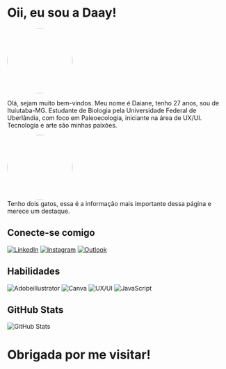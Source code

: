 # Oii, eu sou a Daay!

<div align="">
  <img style="border-radius:100px;" height="150" src="https://media.licdn.com/dms/image/D4D03AQEdTH-niAlXOw/profile-displayphoto-shrink_800_800/0/1692577491160?e=2147483647&v=beta&t=_wy27u2XlSMNWMa_9wi8VxCnGBfe3dU1outYU11Jeec"  />
</div>

Olá, sejam muito bem-vindos. Meu nome é Daiane, tenho 27 anos, sou de Ituiutaba-MG. Estudante de Biologia pela Universidade Federal de Uberlândia, com foco em Paleoecologia, iniciante na área de UX/UI. Tecnologia e arte são minhas paixões. 

<div align="">
  <img style="border-radius:100px;" height="150" src="https://tenor.com/view/cat-computer-typing-fast-gif-5368357.gif"  />
</div> Tenho dois gatos, essa é a informação mais importante dessa página e merece um destaque.

## Conecte-se comigo 

[![LinkedIn](https://img.shields.io/badge/LinkedIn-FF57FE?style=for-the-badge&logo=linkedin&logoColor=000)](https://www.linkedin.com/in/daiane-aparecida-gomes-silva-454b95173/)
[![Instagram](https://img.shields.io/badge/Instagram-FF57FE?style=for-the-badge&logo=instagram&logoColor=000)](https://www.instagram.com/anny_daay/)
[![Outlook](https://img.shields.io/badge/Outlook-FF57FE?style=for-the-badge&logo=Outlook&logoColor=white)](mailto:daianesilva81@hotmail.com)

## Habilidades

![Adobeillustrator](https://img.shields.io/badge/Illustrator-FF57FE?style=for-the-badge&logo=adobeillustrator&logoColor=000)
![Canva](https://img.shields.io/badge/Canva-FF57FE?style=for-the-badge&logo=Canva&logoColor=000)
![UX/UI](https://img.shields.io/badge/UX/UI-FF57FE?style=for-the-badge&logo=&logoColor=000)
![JavaScript](https://img.shields.io/badge/JavaScript-FF57FE?style=for-the-badge&logo=javascript&logoColor=000)


## GitHub Stats 
![GitHub Stats](https://github-readme-stats.vercel.app/api?username=DaayGomes&theme=transparent&bg_color=FF57FE&border_color=0000&show_icons=true&icon_color=000&title_color=000&text_color=000&hide_title=true&hide=stars)

# Obrigada por me visitar! 
